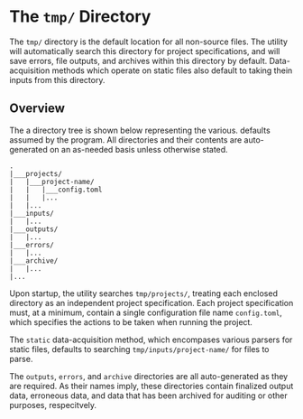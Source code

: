 # The `tmp/` Directory

The `tmp/` directory is the default location for all non-source files.
The utility will automatically search this directory for project
specifications, and will save errors, file outputs, and archives
within this directory by default.  Data-acquisition methods which
operate on static files also default to taking thein inputs from
this directory.


## Overview

The a directory tree is shown below representing the various.
defaults assumed by the program.  All directories and their contents
are auto-generated on an as-needed basis unless otherwise stated.

```
.
|___projects/
|   |___project-name/
|   |   |___config.toml
|   |   |...
|   |...
|___inputs/
|   |...
|___outputs/
|   |...
|___errors/
|   |...
|___archive/
|   |...
|...

``` 

Upon startup, the utility searches `tmp/projects/`, treating each
enclosed directory as an independent project specification.  Each
project specification must, at a minimum, contain a single configuration
file name `config.toml`, which specifies the actions to be taken when
running the project.

The `static` data-acquisition method, which encompases various parsers
for static files, defaults to searching `tmp/inputs/project-name/` for
files to parse.  

The `outputs`, `errors`, and `archive` directories are all auto-generated
as they are required.  As their names imply, these directories contain
finalized output data, erroneous data, and data that has been archived
for auditing or other purposes, respecitvely.


